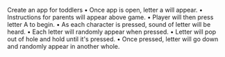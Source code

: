 Create an app for toddlers
• Once app is open, letter a will appear.
• Instructions for parents will appear above game.
• Player will then press letter A to begin.
• As each character is pressed, sound of letter will be heard.
• Each letter will randomly appear when pressed.
• Letter will pop out of hole and hold until it's pressed.
• Once pressed, letter will go down and randomly appear in another whole.
